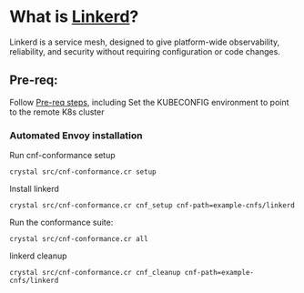 # What is [Linkerd](https://linkerd.io/)?

Linkerd is a service mesh, designed to give platform-wide observability, reliability, and security without requiring configuration or code changes.

## Pre-req:

Follow [Pre-req steps](../../INSTALL.md#pre-requisites), including
Set the KUBECONFIG environment to point to the remote K8s cluster

### Automated Envoy installation

Run cnf-conformance setup

```
crystal src/cnf-conformance.cr setup
```

Install linkerd

```
crystal src/cnf-conformance.cr cnf_setup cnf-path=example-cnfs/linkerd
```

Run the conformance suite:

```
crystal src/cnf-conformance.cr all
```

linkerd cleanup

```
crystal src/cnf-conformance.cr cnf_cleanup cnf-path=example-cnfs/linkerd
```
